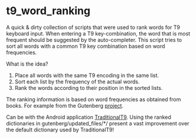 # t9_word_ranking

A quick & dirty collection of scripts that were used to rank words for T9 keyboard input. When entering a T9 key-combination, the word that is most frequent should be suggested by the auto-completer. This script tries to sort all words with a common T9 key combination based on word frequencies.

What is the idea?
1. Place all words with the same T9 encoding in the same list.
2. Sort each list by the frequency of the actual words.
3. Rank the words according to their position in the sorted lists.

The ranking information is based on word frequencies as obtained from books. For example from the Gutenberg [project](https://www.gutenberg.org/).

Can be with the Android application [TraditionalT9](https://github.com/Clam-/TraditionalT9). Using the ranked dictionaries in gutenberg/updated_files/*/ present a vast improvement over the default dictionary used by TraditionalT9!
